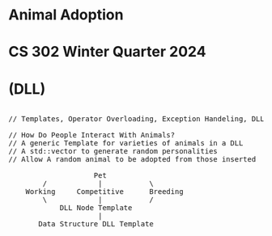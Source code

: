 # Animal Adoption
# CS 302 Winter Quarter 2024
# (DLL)
<pre> 
// Templates, Operator Overloading, Exception Handeling, DLL, std::Vector

// How Do People Interact With Animals?
// A generic Template for varieties of animals in a DLL
// A std::vector to generate random personalities
// Allow A random animal to be adopted from those inserted

                    Pet
        /            |           \
    Working     Competitive      Breeding
        \            |           /
            DLL Node Template
                     |
       Data Structure DLL Template       
</pre>
